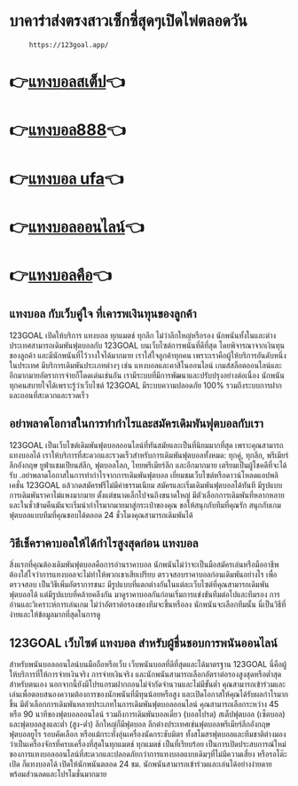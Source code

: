 
# บาคาร่าส่งตรงสาวเซ็กซี่สุดๆเปิดไพ่ตลอดวัน

         https://123goal.app/


# 👉[แทงบอลสเต็ป](https://123goal.app/)👈
# 👉[แทงบอล888](https://123goal.app/)👈
# 👉[แทงบอล ufa](https://123goal.app/)👈
# 👉[แทงบอลออนไลน์](https://123goal.app/)👈
# 👉[แทงบอลคือ](https://123goal.app/)👈

## แทงบอล กับเว็บคู่ใจ ที่เคารพเงินทุนของลูกค้า
123GOAL เปิดให้บริการ แทงบอล ทุกแมตช์ ทุกลีก ไม่ว่าลีกใหญ่หรือรอง นักพนันทั้งในและต่างประเทศสามารถเดิมพันฟุตบอลกับ 123GOAL บนเว็บไซต์การพนันที่ดีที่สุด โดยพิจารณาจากเงินทุนของลูกค้า และมีนักพนันที่ไว้วางใจได้มากมาย เราใส่ใจลูกค้าทุกคน เพราะเราคือผู้ให้บริการอันดับหนึ่งในประเทศ มีบริการเดิมพันประเภทต่างๆ เช่น แทงบอลและคาสิโนออนไลน์ เกมส์สล็อตออนไลน์และอีกมากมายอัตราการจ่ายก็โดดเด่นเช่นกัน เรามีระบบที่มีการพัฒนาและปรับปรุงอย่างต่อเนื่อง นักพนันทุกคนสบายใจได้เพราะรู้ว่าเว็บไซต์ 123GOAL มีระบบความปลอดภัย 100% รวมถึงระบบการฝากและถอนที่สะดวกและรวดเร็ว
## อย่าพลาดโอกาสในการทำกำไรและสมัครเดิมพันฟุตบอลกับเรา
123GOAL เป็นเว็บไซต์เดิมพันฟุตบอลออนไลน์ที่ทันสมัยและเป็นที่นิยมมากที่สุด เพราะคุณสามารถแทงบอลได้ เราให้บริการที่สะดวกและรวดเร็วสำหรับการเดิมพันฟุตบอลทั้งหมด: ทุกคู่, ทุกลีก, พรีเมียร์ลีกอังกฤษ ยูฟ่าแชมเปียนส์ลีก, ฟุตบอลโลก, ไทยพรีเมียร์ลีก และอีกมากมาย เตรียมเป็นผู้โชคดีที่จะได้รับ .อย่าพลาดโอกาสในการทำกำไรจากการเดิมพันฟุตบอล เยี่ยมชมเว็บไซต์หรือดาวน์โหลดแอปพลิเคชั่น 123GOAL แล้วกดสมัครฟรีไม่มีค่าธรรมเนียม สมัครและเริ่มเดิมพันฟุตบอลได้ทันที มีรูปแบบการเดิมพันราคาไม่แพงมากมาย ตั้งแต่ขนาดเล็กไปจนถึงขนาดใหญ่ มีตัวเลือกการเดิมพันที่หลากหลาย และในชั่วข้ามคืนมันจะเริ่มนำกำไรมากมายมาสู่กระเป๋าของคุณ ขอให้สนุกกับทีมที่คุณรัก สนุกกับเกมฟุตบอลแบบทีมที่คุณชอบได้ตลอด 24 ชั่วโมงคุณสามารถเดิมพันได้
## วิธีเช็คราคาบอลให้ได้กำไรสูงสุดก่อน แทงบอล
สิ่งแรกที่คุณต้องเดิมพันฟุตบอลคือการอ่านราคาบอล นักพนันไม่ว่าจะเป็นมือสมัครเล่นหรือมืออาชีพต้องใส่ใจว่าการแทงบอลจะไม่ทำให้พวกเขาเสียเปรียบ ตรวจสอบราคาบอลก่อนเดิมพันอย่างไร เพื่อตรวจสอบ เป็นวิธีเพิ่มอัตราการชนะ มีรูปแบบที่แตกต่างกันในแต่ละเว็บไซต์ที่คุณสามารถเดิมพันฟุตบอลได้ แต่มีรูปแบบที่คล้ายคลึงกัน มาดูราคาบอลกันก่อนเริ่มการแข่งขันทีมต่อไปและทีมรอง การอ่านและวิเคราะห์การเล่นเกม ไม่ว่าอัตราต่อรองของทีมจะขึ้นหรือลง นักพนันจะเลือกทีมนั้น นี่เป็นวิธีที่ง่ายและให้ข้อมูลมากที่สุดในการดู
## 123GOAL เว็บไซต์ แทงบอล สำหรับผู้ชื่นชอบการพนันออนไลน์    
สำหรับพนันบอลออนไลน์บนมือถือหรือเว็บ เว็บพนันบอลที่ดีที่สุดและได้มาตรฐาน 123GOAL นี่คือผู้ให้บริการที่ให้การจ่ายเงินจริง การจ่ายเงินจริง และนักพนันสามารถเลือกอัตราต่อรองสูงสุดหรือต่ำสุดสำหรับตนเอง นอกจากนี้ยังมีโปรแกรมฝากถอนไม่จำกัดจำนวนและไม่มีขั้นต่ำ คุณสามารถเข้าร่วมและเล่นเพื่อตอบสนองความต้องการของนักพนันที่มีทุนน้อยหรือสูง และเปิดโอกาสให้คุณได้รับผลกำไรมากขึ้น มีตัวเลือกการเดิมพันหลายประเภทในการเดิมพันฟุตบอลออนไลน์ คุณสามารถเลือกระหว่าง 45 หรือ 90 นาทีของฟุตบอลออนไลน์ รวมถึงการเดิมพันบอลเดี่ยว (บอลโปรด) สเต็ปฟุตบอล (เซ็ตบอล) และฟุตบอลสูงและต่ำ (สูง-ต่ำ) ลีกใหญ่ก็มีฟุตบอล ลีกต่างประเทศเช่นฟุตบอลพรีเมียร์ลีกอังกฤษ ฟุตบอลยูโร รอบคัดเลือก หรือแม้กระทั่งอุ่นเครื่องนัดกระชับมิตร ทั้งสโมสรฟุตบอลและทีมชาติต่างมองว่าเป็นเครื่องจักรที่ครบเครื่องที่สุดในทุกแมตช์ ทุกแมตช์ เป็นที่เรียบร้อย เป็นการเปิดประสบการณ์ใหม่ของการแทงบอลออนไลน์ที่สะดวกและปลอดภัยกว่าการแทงบอลแบบเดิมๆที่ไม่มีความเสี่ยง หรือรอโต๊ะเปิด ก็แทงบอลได้ เปิดให้นักพนันตลอด 24 ชม. นักพนันสามารถเข้าร่วมและเล่นได้อย่างง่ายดาย พร้อมส่วนลดและโปรโมชั่นมากมาย
